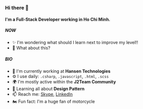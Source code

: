### Hi there 👋

#### I'm a Full-Stack Developer working in Ho Chi Minh.

##### NOW

- ✨ I'm wondering what should I learn next to improve my level!!
- 🍑 What about this?

##### BIO

- 🏢 I'm currently working at **Hansen Technologies**
- ⚙️ I use daily: `.csharp`, `.javascript`, `.html`, `.scss`
- 🌍 I'm mostly active within the **J2Team Community**
- 🌱 Learning all about **Design Pattern**
- 📫 Reach me: [Skype](https://join.skype.com/invite/yb5texlQ50I6), [LinkedIn](https://www.linkedin.com/in/khoi-kien-dinh-290452190/)
- 🏍️ Fun fact: I'm a huge fan of motorcycle
